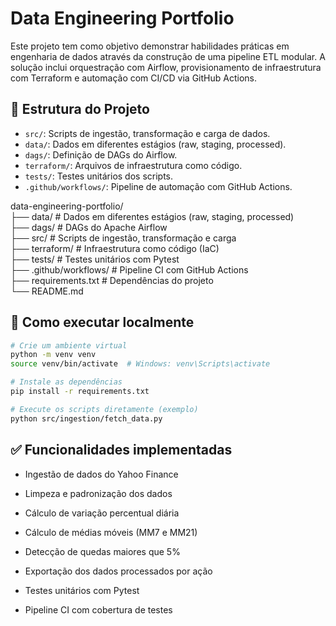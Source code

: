 # Data Engineering Portfolio

Este projeto tem como objetivo demonstrar habilidades práticas em engenharia de dados através da construção de uma pipeline ETL modular.
A solução inclui orquestração com Airflow, provisionamento de infraestrutura com Terraform e automação com CI/CD via GitHub Actions.

## 🧱 Estrutura do Projeto

- `src/`: Scripts de ingestão, transformação e carga de dados.
- `data/`: Dados em diferentes estágios (raw, staging, processed).
- `dags/`: Definição de DAGs do Airflow.
- `terraform/`: Arquivos de infraestrutura como código.
- `tests/`: Testes unitários dos scripts.
- `.github/workflows/`: Pipeline de automação com GitHub Actions.

data-engineering-portfolio/  
├── data/ # Dados em diferentes estágios (raw, staging, processed)  
├── dags/ # DAGs do Apache Airflow  
├── src/ # Scripts de ingestão, transformação e carga  
├── terraform/ # Infraestrutura como código (IaC)  
├── tests/ # Testes unitários com Pytest  
├── .github/workflows/ # Pipeline CI com GitHub Actions  
├── requirements.txt # Dependências do projeto  
└── README.md  

## 🚀 Como executar localmente

```bash
# Crie um ambiente virtual
python -m venv venv
source venv/bin/activate  # Windows: venv\Scripts\activate

# Instale as dependências
pip install -r requirements.txt

# Execute os scripts diretamente (exemplo)
python src/ingestion/fetch_data.py

```

## ✅ Funcionalidades implementadas
* Ingestão de dados do Yahoo Finance

* Limpeza e padronização dos dados

* Cálculo de variação percentual diária

* Cálculo de médias móveis (MM7 e MM21)

* Detecção de quedas maiores que 5%

* Exportação dos dados processados por ação

* Testes unitários com Pytest

* Pipeline CI com cobertura de testes